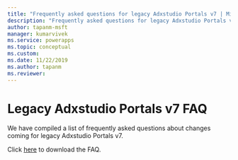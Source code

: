 ```yaml
---
title: "Frequently asked questions for legacy Adxstudio Portals v7 | MicrosoftDocs"
description: "Frequently asked questions for legacy Adxstudio Portals v7"
author: tapanm-msft
manager: kumarvivek
ms.service: powerapps
ms.topic: conceptual
ms.custom: 
ms.date: 11/22/2019
ms.author: tapanm
ms.reviewer:
---
```


# Legacy Adxstudio Portals v7 FAQ

We have compiled a list of frequently asked questions about changes coming for legacy Adxstudio Portals v7.

Click [here](https://aka.ms/gk1u9t) to download the FAQ.
